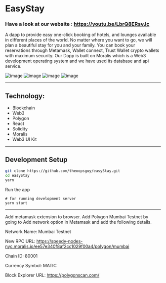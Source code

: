 # EasyStay 
### Have a look at our website : https://youtu.be/LbrQ8ERsvJc

A dapp to provide easy one-click booking of hotels, and lounges available in different places of the world. 
No matter where you want to go, we will plan a beautiful stay for you and your family.
You can book your reservations through Metamask, Wallet connect, Trust Wallet crypto wallets with maximum security. Our Dapp is built on Moralis which is a Web3 development operating system and we have used its database and api service.

![image](https://user-images.githubusercontent.com/80265624/167296408-2971d544-8b1a-4a14-a92e-48805c96125b.png)
![image](https://user-images.githubusercontent.com/80265624/167296432-4ab5b61b-eff6-478e-af96-5ce0e3a6af32.png)
![image](https://user-images.githubusercontent.com/80265624/167296458-da6b3415-59d2-4dda-86b8-0ecbec820f9d.png)
![image](https://user-images.githubusercontent.com/80265624/167296476-dd204402-e447-455d-bbc7-b91dd2986fed.png)

---

## Technology:

* Blockchain
* Web3
* Polygon
* React
* Solidity
* Moralis
* Web3 UI Kit

---

## Development Setup

```sh
git clone https://github.com/theoopsguy/easyStay.git
cd easyStay
yarn
```

Run the app

```
# for running development server
yarn start
```

---

Add metamask extension to browser. Add Polygon Mumbai Testnet by going to Add network option in Metamask and add the following details.

Network Name: Mumbai Testnet

New RPC URL: https://speedy-nodes-nyc.moralis.io/ee57e340f8af2cc1029f00a4/polygon/mumbai

Chain ID: 80001

Currency Symbol: MATIC

Block Explorer URL: https://polygonscan.com/
